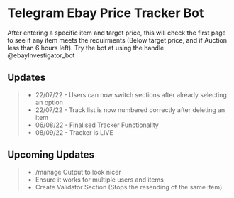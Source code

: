 # Telegram Ebay Price Tracker Bot
After entering a specific item and target price, this will check the first page to see if any item meets the requirments (Below target price, and if Auction less than 6 hours left). Try the bot at using the handle @ebayInvestigator_bot

## **Updates**
> - 22/07/22 - Users can now switch sections after already selecting an option
> - 22/07/22 - Track list is now numbered correctly after deleting an item
> - 06/08/22 - Finalised Tracker Functionality
> - 08/09/22 - Tracker is LIVE

## **Upcoming Updates**
> - /manage Output to look nicer
> - Ensure it works for multiple users and items
> - Create Validator Section (Stops the resending of the same item)
>





